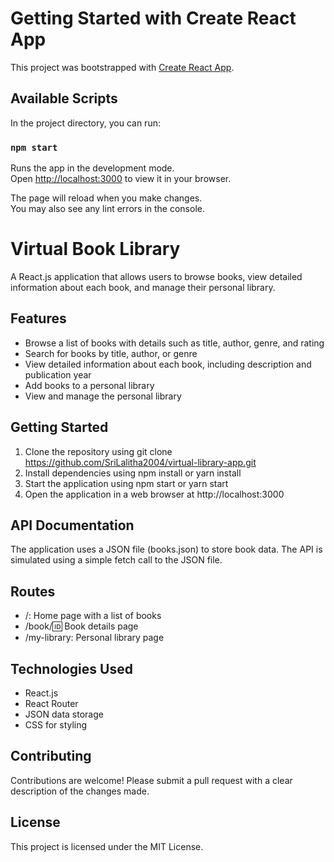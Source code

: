# Getting Started with Create React App

This project was bootstrapped with [Create React App](https://github.com/SriLalitha2004/virtual-library-app.git).

## Available Scripts

In the project directory, you can run:

### `npm start`

Runs the app in the development mode.\
Open [http://localhost:3000](http://localhost:3000) to view it in your browser.

The page will reload when you make changes.\
You may also see any lint errors in the console.

# Virtual Book Library

A React.js application that allows users to browse books, view detailed information about each book, and manage their personal library.

## Features

* Browse a list of books with details such as title, author, genre, and rating
* Search for books by title, author, or genre
* View detailed information about each book, including description and publication year
* Add books to a personal library
* View and manage the personal library

## Getting Started

1. Clone the repository using git clone https://github.com/SriLalitha2004/virtual-library-app.git
2. Install dependencies using npm install or yarn install
3. Start the application using npm start or yarn start
4. Open the application in a web browser at http://localhost:3000

## API Documentation

The application uses a JSON file (books.json) to store book data. The API is simulated using a simple fetch call to the JSON file.

## Routes

* /: Home page with a list of books
* /book/:id: Book details page
* /my-library: Personal library page

## Technologies Used

* React.js
* React Router
* JSON data storage
* CSS for styling

## Contributing

Contributions are welcome! Please submit a pull request with a clear description of the changes made.

## License

This project is licensed under the MIT License.